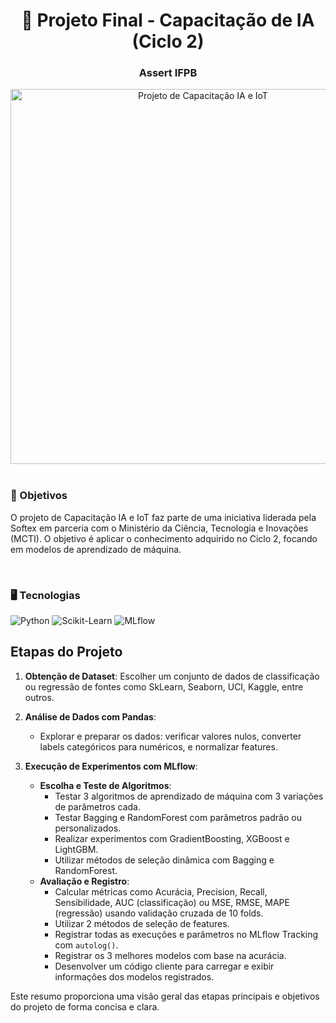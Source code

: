 <h1 align="center">🏅 Projeto Final - Capacitação de IA (Ciclo 2)</h1>
<div align="center">
  <h3 align="center">Assert IFPB</h3>
  <img src="https://github.com/user-attachments/assets/507f2d8a-e2e3-42a3-b309-fb28ac06aebb" alt="Projeto de Capacitação IA e IoT" height="600" width="600"><br>
</div>
<div style="display: inline_block" ><br>
    <h3>🎯 Objetivos</h3>
    <p>O projeto de Capacitação IA e IoT faz parte de uma iniciativa liderada pela Softex em parceria com o Ministério da Ciência, Tecnologia e Inovações (MCTI). O objetivo é aplicar o conhecimento adquirido no Ciclo 2, focando em modelos de aprendizado de máquina.</p>
</div>
<div style="display: inline_block" ><br>
    <h3>🖥️ Tecnologias </h3>
    <img alt="Python" src="https://img.shields.io/badge/Python-000000?style=for-the-badge&logo=python&logoColor=white">
    <img alt="Scikit-Learn" src="https://img.shields.io/badge/Scikit--Learn-000000?style=for-the-badge&logo=scikit-learn&logoColor=white">
    <img alt="MLflow" src="https://img.shields.io/badge/MLflow-000000?style=for-the-badge&logo=mlflow&logoColor=white">
</div>

## Etapas do Projeto

1. **Obtenção de Dataset**: Escolher um conjunto de dados de classificação ou regressão de fontes como SkLearn, Seaborn, UCI, Kaggle, entre outros.

2. **Análise de Dados com Pandas**:
   - Explorar e preparar os dados: verificar valores nulos, converter labels categóricos para numéricos, e normalizar features.

3. **Execução de Experimentos com MLflow**:
   - **Escolha e Teste de Algoritmos**:
     - Testar 3 algoritmos de aprendizado de máquina com 3 variações de parâmetros cada.
     - Testar Bagging e RandomForest com parâmetros padrão ou personalizados.
     - Realizar experimentos com GradientBoosting, XGBoost e LightGBM.
     - Utilizar métodos de seleção dinâmica com Bagging e RandomForest.
   - **Avaliação e Registro**:
     - Calcular métricas como Acurácia, Precision, Recall, Sensibilidade, AUC (classificação) ou MSE, RMSE, MAPE (regressão) usando validação cruzada de 10 folds.
     - Utilizar 2 métodos de seleção de features.
     - Registrar todas as execuções e parâmetros no MLflow Tracking com `autolog()`.
     - Registrar os 3 melhores modelos com base na acurácia.
     - Desenvolver um código cliente para carregar e exibir informações dos modelos registrados.

Este resumo proporciona uma visão geral das etapas principais e objetivos do projeto de forma concisa e clara.
